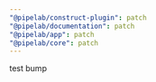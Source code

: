 ```yaml
---
"@pipelab/construct-plugin": patch
"@pipelab/documentation": patch
"@pipelab/app": patch
"@pipelab/core": patch
---
```


test bump
